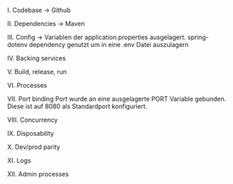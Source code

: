 I. Codebase
-> Github

II. Dependencies
-> Maven

III. Config
-> Variablen der application.properties ausgelagert.
spring-dotenv dependency genutzt um in eine .env Datei auszulagern

IV. Backing services

V. Build, release, run

VI. Processes

VII. Port binding
Port wurde an eine ausgelagerte PORT Variable gebunden. Diese ist auf 8080 als Standardport konfiguriert.

VIII. Concurrency

IX. Disposability

X. Dev/prod parity

XI. Logs

XII. Admin processes
